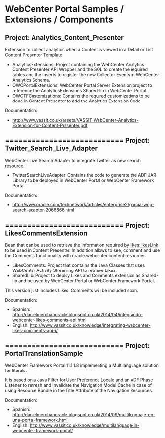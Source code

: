 WebCenter Portal Samples / Extensions / Components
================

Project: Analytics_Content_Presenter
-------------
Extension to collect analytics when a Content is viewed in a Detail or List Content Presenter Template
- AnalyticsExtensions: Project containing the WebCenter Analytics Content Presenter API Wrapper and the SQL to create the required tables and the inserts to register the new Collector Events in WebCenter Analytics Schema.
- OWCPortalExtensions: WebCenter Portal Server Extension project to reference the AnalyticsExtensions Shared-lib in WebCenter Portal.
- OWCTFCustomizations: Contains the required customizations to be done in Content Presenter to add the Analytics Extension Code

Documentation:
- http://www.vassit.co.uk/assets/VASSIT-WebCenter-Analytics-Extension-for-Content-Presenter.pdf

===========================
Project: Twitter_Search_Live_Adapter
------------- 
WebCenter Live Search Adapter to integrate Twitter as new search resource.
- TwitterSearchLiveAdapter: Contains the code to generate the ADF JAR Library to be deployed in WebCenter Portal or WebCenter Framework Portal

Documentation: 
- http://www.oracle.com/technetwork/articles/enterprise2/garcia-wcp-search-adaptor-2066866.html

===========================
Project: LikesCommentsExtension
------------- 
Bean that can be used to retrieve the information required by <likes:likesLink> to be used in Content Presenter.
In addition allows to see, comment and use the Comments functionality with oracle.webcenter.content resources
							 
- LikesComments: Project that contains the Java Classes that uses WebCenter Activity Streaming API to retrieve Likes.
- SharedLib: Project to deploy Likes and Comments extension as Shared-lib and be used by WebCenter Portal or WebCenter Framework Portal.

This version just includes Likes. Comments will be included soon.

Documentation: 
- Spanish: http://danielmerchanoracle.blogspot.co.uk/2014/04/integrando-webcenter-likes-comments-api.html
- English: http://www.vassit.co.uk/knowledge/integrating-webcenter-likes-comments-api-i/

===========================
Project: PortalTranslationSample
------------- 
WebCenter Framework Portal 11.1.1.8 implementing a Multilanguage solution for literals.

It is based on a Java Filter for User Preference Locale and an ADF Phase Listener to refresh and invalidate the Navigation Model Cache in case of using Resource Bundle in the Title Attribute of the Navigation Resources.
							 
Documentation: 
- Spanish: http://danielmerchanoracle.blogspot.co.uk/2014/09/multilenguaje-en-una-portal-framework.html
- English: http://www.vassit.co.uk/knowledge/multilanguage-in-webcenter-framework-portal/



 
